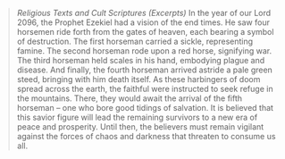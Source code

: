>*Religious Texts and Cult Scriptures (Excerpts)*
>In the year of our Lord 2096, the Prophet Ezekiel had a vision of the end times. He saw four horsemen ride forth from the gates of heaven, each bearing a symbol of destruction. The first horseman carried a sickle, representing famine. The second horseman rode upon a red horse, signifying war. The third horseman held scales in his hand, embodying plague and disease. And finally, the fourth horseman arrived astride a pale green steed, bringing with him death itself.
>As these harbingers of doom spread across the earth, the faithful were instructed to seek refuge in the mountains. There, they would await the arrival of the fifth horseman – one who bore good tidings of salvation. It is believed that this savior figure will lead the remaining survivors to a new era of peace and prosperity. Until then, the believers must remain vigilant against the forces of chaos and darkness that threaten to consume us all.
